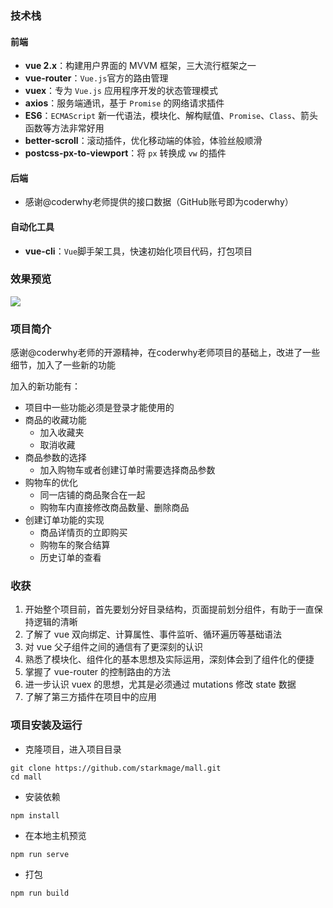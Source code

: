 ### 技术栈

#### 前端

* **vue 2.x**：构建用户界面的 MVVM 框架，三大流行框架之一
* **vue-router**：`Vue.js`官方的路由管理
* **vuex**：专为 `Vue.js` 应用程序开发的状态管理模式
* **axios**：服务端通讯，基于 `Promise` 的网络请求插件
* **ES6**：`ECMAScript` 新一代语法，模块化、解构赋值、`Promise`、`Class`、箭头函数等方法非常好用
* **better-scroll**：滚动插件，优化移动端的体验，体验丝般顺滑
* **postcss-px-to-viewport**：将 `px` 转换成 `vw` 的插件

#### 后端

* 感谢@coderwhy老师提供的接口数据（GitHub账号即为coderwhy）

#### 自动化工具

* **vue-cli**：`Vue`脚手架工具，快速初始化项目代码，打包项目

### 效果预览

![](https://cdn.jsdelivr.net/gh/starkmage/ImgHosting/starkmage-picgo/20200926134327.gif)

### 项目简介

感谢@coderwhy老师的开源精神，在coderwhy老师项目的基础上，改进了一些细节，加入了一些新的功能

加入的新功能有：

* 项目中一些功能必须是登录才能使用的
* 商品的收藏功能
  * 加入收藏夹
  * 取消收藏
* 商品参数的选择
  * 加入购物车或者创建订单时需要选择商品参数
* 购物车的优化
  * 同一店铺的商品聚合在一起
  * 购物车内直接修改商品数量、删除商品
* 创建订单功能的实现
  * 商品详情页的立即购买
  * 购物车的聚合结算
  * 历史订单的查看

### 收获

1. 开始整个项目前，首先要划分好目录结构，页面提前划分组件，有助于一直保持逻辑的清晰
2. 了解了 vue 双向绑定、计算属性、事件监听、循环遍历等基础语法
3. 对 vue 父子组件之间的通信有了更深刻的认识
4. 熟悉了模块化、组件化的基本思想及实际运用，深刻体会到了组件化的便捷
5. 掌握了 vue-router 的控制路由的方法
6. 进一步认识 vuex 的思想，尤其是必须通过 mutations 修改 state 数据
7. 了解了第三方插件在项目中的应用

### 项目安装及运行

* 克隆项目，进入项目目录

```
git clone https://github.com/starkmage/mall.git
cd mall
```

* 安装依赖

```
npm install
```

* 在本地主机预览

```
npm run serve
```

* 打包

```
npm run build
```

